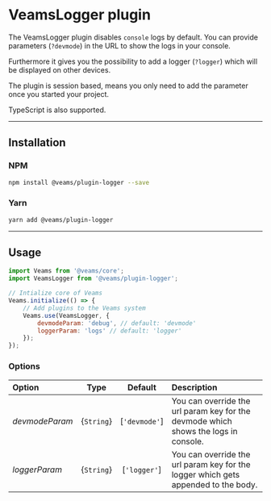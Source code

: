 [//]: # ({{#wrapWith "content-section"}})

[//]: #     ({{#wrapWith "grid-row"}})
[//]: #         ({{#wrapWith "grid-col" colClasses="is-col-tablet-l-8"}})

# VeamsLogger plugin

The VeamsLogger plugin disables `console` logs by default. You can provide parameters (`?devmode`) in the URL to show the logs in your console.

Furthermore it gives you the possibility to add a logger (`?logger`) which will be displayed on other devices.

The plugin is session based, means you only need to add the parameter once you started your project.

TypeScript is also supported. 

--------------

## Installation

### NPM

``` bash 
npm install @veams/plugin-logger --save
```

### Yarn 

``` bash 
yarn add @veams/plugin-logger
```

--------------

## Usage

```js
import Veams from '@veams/core';
import VeamsLogger from '@veams/plugin-logger';

// Intialize core of Veams
Veams.initialize(() => {
    // Add plugins to the Veams system
    Veams.use(VeamsLogger, {
        devmodeParam: 'debug', // default: 'devmode'
        loggerParam: 'logs' // default: 'logger'
    });
});
```

### Options

| Option | Type | Default | Description |
|:--- |:---:|:---:|:--- |
| _devmodeParam_ | {`String`} | [`'devmode'`] | You can override the url param key for the devmode which shows the logs in console. |
| _loggerParam_ | {`String`} | [`'logger'`] | You can override the url param key for the logger which gets appended to the body. |

[//]: #         ({{/wrapWith}})
[//]: #     ({{/wrapWith}})

[//]: # ({{/wrapWith}})